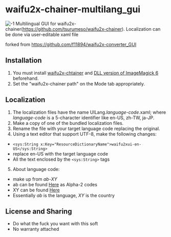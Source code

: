 # waifu2x-chainer-multilang_gui
![-1](https://user-images.githubusercontent.com/16046279/36453782-b3bb0cc0-16dc-11e8-999d-932c56684c56.png)
Multilingual GUI for waifu2x-chainer(https://github.com/tsurumeso/waifu2x-chainer). Localization can be done via user-editable xaml file

forked from https://github.com/f11894/waifu2x-converter_GUI

## Installation
1. You must install [waifu2x-chtainer](https://github.com/tsurumeso/waifu2x-chainer) and [DLL version of ImageMagick 6](http://www.imagemagick.org/download/binaries/) beforehand.
2. Set the "waifu2x-chainer path" on the Mode tab appropriately.

## Localization
1. The localization files have the name UILang._language-code_.xaml; where _language-code_ is a 5-character identifier like en-US, zh-TW, ja-JP.
2. Make a copy of one of the bundled localization files.
3. Rename the file with your target language code replacing the original.
4. Using a text editor that support UTF-8, make the following changes:
  * ```<sys:String x:Key="ResourceDictionaryName">waifu2xui-en-US</sys:String>```
  * replace en-US with the target language code
  * All the text enclosed by the ```<sys:String>``` tags
5. About language code:
  * make up from _ab_-_XY_
  * ab can be found [Here](http://www.loc.gov/standards/iso639-2/php/langcodes-search.php) as Alpha-2 codes
  * XY can be found [Here](https://www.iso.org/obp/ui/#search)
  * Essentially _ab_ is the language, _XY_ is the country
  
## License and Sharing
* Do what the fuck you want with this soft
* No warranty attached
